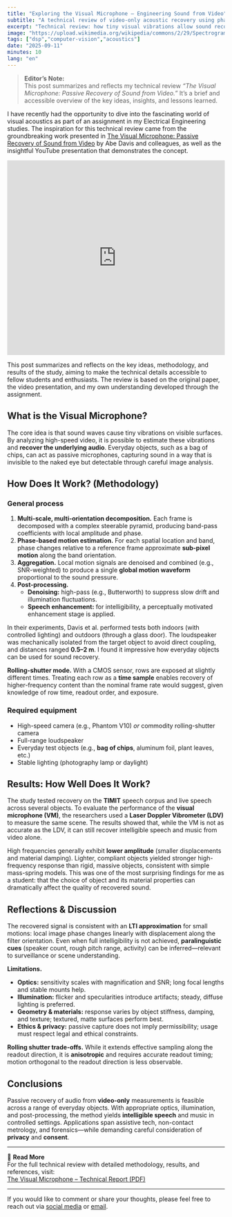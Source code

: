 ```yaml
---
title: "Exploring the Visual Microphone – Engineering Sound from Video"
subtitle: "A technical review of video-only acoustic recovery using phase-based motion estimation and rolling-shutter sampling"
excerpt: "Technical review: how tiny visual vibrations allow sound recovery from video."
image: "https://upload.wikimedia.org/wikipedia/commons/2/29/Spectrogram_of_violin.png"
tags: ["dsp","computer-vision","acoustics"]
date: "2025-09-11"
minutes: 10
lang: "en"
---
```


> **Editor’s Note:**  
> This post summarizes and reflects my technical review *“The Visual Microphone: Passive Recovery of Sound from Video.”* It’s a brief and accessible overview of the key ideas, insights, and lessons learned.

I have recently had the opportunity to dive into the fascinating world of visual acoustics as part of an assignment in my Electrical Engineering studies. The inspiration for this technical review came from the groundbreaking work presented in [The Visual Microphone: Passive Recovery of Sound from Video](https://people.csail.mit.edu/mrub/VisualMic/) by Abe Davis and colleagues, as well as the insightful YouTube presentation that demonstrates the concept.

<div class="video-embed">
  <iframe width=100% height="450" src="https://www.youtube.com/embed/FKXOucXB4a8?si=2bPLdLxru0OEMqMb" title="YouTube video player" frameborder="0" allow="accelerometer; autoplay; clipboard-write; encrypted-media; gyroscope; picture-in-picture; web-share" referrerpolicy="strict-origin-when-cross-origin" allowfullscreen></iframe>
</div>

This post summarizes and reflects on the key ideas, methodology, and results of the study, aiming to make the technical details accessible to fellow students and enthusiasts. The review is based on the original paper, the video presentation, and my own understanding developed through the assignment.

## What is the Visual Microphone?

The core idea is that sound waves cause tiny vibrations on visible surfaces. By analyzing high-speed video, it is possible to estimate these vibrations and **recover the underlying audio**. Everyday objects, such as a bag of chips, can act as passive microphones, capturing sound in a way that is invisible to the naked eye but detectable through careful image analysis.

## How Does It Work? (Methodology)

### General process

1. **Multi-scale, multi-orientation decomposition.** Each frame is decomposed with a complex steerable pyramid, producing band-pass coefficients with local amplitude and phase.
2. **Phase-based motion estimation.** For each spatial location and band, phase changes relative to a reference frame approximate **sub-pixel motion** along the band orientation.
3. **Aggregation.** Local motion signals are denoised and combined (e.g., SNR-weighted) to produce a single **global motion waveform** proportional to the sound pressure.
4. **Post-processing.**
   - **Denoising:** high-pass (e.g., Butterworth) to suppress slow drift and illumination fluctuations.
   - **Speech enhancement:** for intelligibility, a perceptually motivated enhancement stage is applied.

In their experiments, Davis et al. performed tests both indoors (with controlled lighting) and outdoors (through a glass door). The loudspeaker was mechanically isolated from the target object to avoid direct coupling, and distances ranged **0.5–2 m**. I found it impressive how everyday objects can be used for sound recovery.

**Rolling-shutter mode.** With a CMOS sensor, rows are exposed at slightly different times. Treating each row as a **time sample** enables recovery of higher-frequency content than the nominal frame rate would suggest, given knowledge of row time, readout order, and exposure.

### Required equipment

- High-speed camera (e.g., Phantom V10) *or* commodity rolling-shutter camera  
- Full-range loudspeaker  
- Everyday test objects (e.g., **bag of chips**, aluminum foil, plant leaves, etc.)  
- Stable lighting (photography lamp or daylight)

## Results: How Well Does It Work?

The study tested recovery on the **TIMIT** speech corpus and live speech across several objects. To evaluate the performance of the **visual microphone (VM)**, the researchers used a **Laser Doppler Vibrometer (LDV)** to measure the same scene. The results showed that, while the VM is not as accurate as the LDV, it can still recover intelligible speech and music from video alone.

High frequencies generally exhibit **lower amplitude** (smaller displacements and material damping). Lighter, compliant objects yielded stronger high-frequency response than rigid, massive objects, consistent with simple mass-spring models. This was one of the most surprising findings for me as a student: that the choice of object and its material properties can dramatically affect the quality of recovered sound.

## Reflections & Discussion

The recovered signal is consistent with an **LTI approximation** for small motions: local image phase changes linearly with displacement along the filter orientation. Even when full intelligibility is not achieved, **paralinguistic cues** (speaker count, rough pitch range, activity) can be inferred—relevant to surveillance or scene understanding.

**Limitations.**

- **Optics:** sensitivity scales with magnification and SNR; long focal lengths and stable mounts help.  
- **Illumination:** flicker and specularities introduce artifacts; steady, diffuse lighting is preferred.  
- **Geometry & materials:** response varies by object stiffness, damping, and texture; textured, matte surfaces perform best.  
- **Ethics & privacy:** passive capture does not imply permissibility; usage must respect legal and ethical constraints.

**Rolling shutter trade-offs.** While it extends effective sampling along the readout direction, it is **anisotropic** and requires accurate readout timing; motion orthogonal to the readout direction is less observable.

## Conclusions

Passive recovery of audio from **video-only** measurements is feasible across a range of everyday objects. With appropriate optics, illumination, and post-processing, the method yields **intelligible speech** and music in controlled settings. Applications span assistive tech, non-contact metrology, and forensics—while demanding careful consideration of **privacy** and **consent**.

---

📘 **Read More**  
For the full technical review with detailed methodology, results, and references, visit:  
[The Visual Microphone – Technical Report (PDF)](/content/en/posts/visual-microphone-report/The%20visual%20microphone%20-%20Technical%20Report%20Brief.pdf)

---

If you would like to comment or share your thoughts, please feel free to reach out via [social media](https://www.linkedin.com/in/ronel-herzass) or [email](mailto:ronelherzass@gmail.com).
